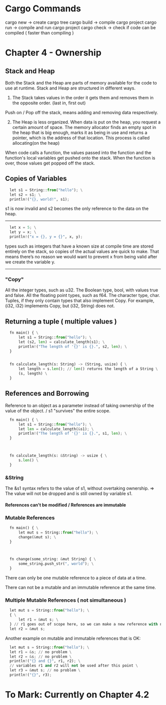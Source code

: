 # Cargo Commands

cargo new -> create cargo tree
cargo build  -> compile cargo project
cargo run -> compile and run cargo project
cargo check -> check if code can be compiled ( faster than compiling )


# Chapter 4 - Ownership

## Stack and Heap

Both the Stack and the Heap are parts of memory available for the code to use at runtime.
Stack and Heap are structured in different ways.

1. The Stack takes values in the order it gets them and removes them in the opposite order.
(last in, first out)

Push on / Pop off the stack, means adding and removing data respectively.

2. The Heap is less organized. When data is put on the heap, you request a certain amount
of space. The memory allocator finds an empty spot in the heap that is big enough, marks it as
being in use and returns a pointer, which is the address of that location. This process is called
allocating(on the heap)

When code calls a function, the values passed into the function and the function's local variables get pushed onto the stack.
When the function is over, those values get popped off the stack.

## Copies of Variables
```python
  let s1 = String::from("hello"); \
  let s2 = s1; \
  println!("{}, world!", s1);
```
s1 is now invalid and s2 becomes the only reference to the data on the heap.

-----
```python
  let x = 5; \
  let y = x; \
  println!("x = {}, y = {}", x, y);
```
types such as integers that have a known size at compile time are stored entirely on the stack, so copies of the actual values are quick to make. That means there’s no reason we would want to prevent x from being valid after we create the variable y.

-----

### "Copy"

All the integer types, such as u32.
The Boolean type, bool, with values true and false.
All the floating point types, such as f64.
The character type, char.
Tuples, if they only contain types that also implement Copy. For example, (i32, i32) implements Copy, but (i32, String) does not.

## Returning a tuple ( multiple values )
```python
  fn main() { \
      let s1 = String::from("hello"); \
      let (s2, len) = calculate_length(s1); \
      println!("The length of '{}' is {}.", s2, len); \
  }


  fn calculate_length(s: String) -> (String, usize) { \
      let length = s.len(); // len() returns the length of a String \
      (s, length) \
  }
```
## References and Borrowing

Reference to an object as a parameter instead of taking ownership of the value of the object. / s1 "survives" the entire scope.

```python
  fn main() { \
      let s1 = String::from("hello"); \
      let len = calculate_length(&s1); \
      println!("The length of '{}' is {}.", s1, len); \
  }



  fn calculate_length(s: &String) -> usize { \
      s.len() \
  }
```

### &String

The &s1 syntax refers to the value of s1, without overtaking ownership. => The value will not be dropped and is still owned by variable s1.

#### References can't be modified / References are immutable

### Mutable References

```python
  fn main() { \
      let mut s = String::from("hello"); \
      change(&mut s); \
  }



  fn change(some_string: &mut String) { \
      some_string.push_str(", world"); \
  }
```

There can only be one mutable reference to a piece of data at a time.

There can not be a mutable and an immutable reference at the same time.

### Multiple Mutable References ( not simultaneous )

```python
  let mut s = String::from("hello"); \
  { \
      let r1 = &mut s; \
  } // r1 goes out of scope here, so we can make a new reference with no problems. \
  let r2 = &mut s;
```

Another example on mutable and immutable references that is OK:
```python
  let mut s = String::from("hello"); \
  let r1 = &s; // no problem \
  let r2 = &s; // no problem \
  println!("{} and {}", r1, r2); \
  // variables r1 and r2 will not be used after this point \
  let r3 = &mut s; // no problem \
  println!("{}", r3);
```
##

# To Mark: Currently on Chapter 4.2
